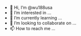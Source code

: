 - 👋 Hi, I’m @wu188usa
- 👀 I’m interested in ...
- 🌱 I’m currently learning ...
- 💞️ I’m looking to collaborate on ...
- 📫 How to reach me ...

<!---
wu188usa/wu188usa is a ✨ special ✨ repository because its `README.md` (this file) appears on your GitHub profile.
You can click the Preview link to take a look at your changes.
--->

